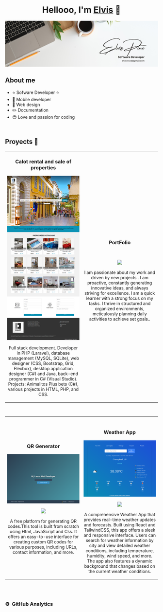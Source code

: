 <div align="center">
<h1 align="center">Hellooo, I'm <a href="https://elvisxd.github.io/webside-curriculum/">Elvis</a> 👋</h1>
</div>
<img src="White Minimalist Profile LinkedIn Banner.png">

## About me

- ⭐ Sofware Developer ⭐ 
- 📲 Mobile developer
- 🎥 Web design
- ✏️ Documentation
- 😍 Love and passion for coding 
<br>

## Proyects 🤩
<table>
<tr>
<td width="50%">
<h3 align="center">Calot rental and sale of properties</h3>
<div align="center">
<a href="www.calot.com.ar" target="_blank"><img src="www.calot.com.ar_.png"></a>

<p>Full stack development. Developer in PHP (Laravel), database management (MySQL, SQLite), web designer (CSS, Bootstrap, Grid, Flexbox), desktop application designer (C#) and Java, back-end programmer in C# (Visual Studio).
Projects: Animalitos Plus bets (C#), various projects in HTML, PHP, and CSS.</p>
</div>
                                                                                      
</td>

<td width="50%">
               <br>
<h3 align="center">PortFolio</h3>
<div align="center">                                       
<a href="https://elvisxd.github.io/webside-curriculum/" target="_blank"><img src="elvisxd.github.io_webside-curriculum_.png" width="400" alt=""></a>
<br>
<p>
<a href="https://github.com/elvisxd/webside-curriculum?tab=readme-ov-file" target="_blank">
<img src="https://img.shields.io/badge/C%C3%93DIGO-80ffaa?style=for-the-badge&logo=github&logoColor=black">
</a>
</p>
</p>I am passionate about my work and driven by new projects . I am proactive, constantly generating innovative ideas, and always striving for excellence. I am a quick learner with a strong focus on my tasks. I thrive in structured and organized environments, meticulously planning daily activities to achieve set goals..</p>
</div>                                                             
</table>                                                                                 
</div>
<br>

<table>
<tr>
<td width="50%">
<h3 align="center">QR Generator</h3>
<div align="center">
<a href="https://elvisxd.github.io/qr-generator/" target="_blank"><img src="elvisxd.github.io_qr-generator_.png" width="400" alt="Curso intermedio Android"></a>
<p>
<a href="https://github.com/elvisxd/qr-generator" target="_blank">
<img src="https://img.shields.io/badge/CÓDIGO-ff9?style=for-the-badge&logo=github&logoColor=black">
</a>
</p>
<p>A free platform for generating QR codes.This tool is built from scratch using Html, JavaScript and Css. It offers an easy-to-use interface for creating custom QR codes for various purposes, including URLs, contact information, and more.</p>
</div>

<td width="50%">
               <br>
<h3 align="center">Weather App</h3>
<div align="center">                                       
<a href="https://elvisxd.github.io/weather-app/" target="_blank"><img src="elvisxd.github.io_weather-app_.png" width="400" alt=""></a>
<br>
<p>
<a href="https://github.com/elvisxd/weather-app" target="_blank">
<img src="https://img.shields.io/badge/C%C3%93DIGO-80ffaa?style=for-the-badge&logo=github&logoColor=black">
</a>
</p>
</p>A comprehensive Weather App that provides real-time weather updates and forecasts. Built using React and TailwindCSS, this app offers a sleek and responsive interface. Users can search for weather information by city and view detailed weather conditions, including temperature, humidity, wind speed, and more. The app also features a dynamic background that changes based on the current weather conditions.</p>
</div>                                                             
</table>                                                                                 
</div>
<br>
                                                                                      
</td>       
</table>                                                                                 
</div>
<br>

### ⚙️ &nbsp;GitHub Analytics


